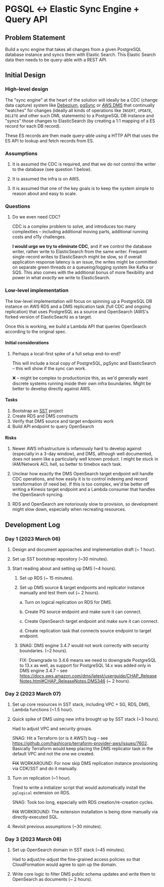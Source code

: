 # PGSQL ↔ Elastic Sync Engine + Query API

## Problem Statement

Build a sync engine that takes all changes from a given PostgreSQL database instance and syncs them with Elastic Search. This Elastic Search data then needs to be query-able with a REST API.

## Initial Design

### High-level design

The "sync engine" at the heart of the solution will ideally be a CDC (change data capture) system like [Debezium](https://debezium.io/), [pgSync](https://pgsync.com/) or [AWS DMS](https://aws.amazon.com/dms/) that continually "watches" for changes (ideally all kinds of operations like `INSERT`, `UPDATE`, `DELETE` and other such DML statements) to a PostgreSQL DB instance and "syncs" those changes to ElasticSearch (by creating a 1:1 mapping of a ES record for each DB record).

These ES records are then made query-able using a HTTP API that uses the ES API to lookup and fetch records from ES.

### Assumptions

1. It is assumed the CDC is required, and that we do not control the writer to the database (see question 1 below).

2. It is assumed the infra is on AWS.

3. It is assumed that one of the key goals is to keep the system simple to reason about and easy to scale.

### Questions

1. Do we even need CDC?

    CDC is a complex problem to solve, and introduces too many complexities – including additional moving parts, additional running costs and o11y challenges.

    **I would urge we try to eliminate CDC**, and if we control the database writer, rather write to ElasticSearch from the same writer. Frequent single-record writes to ElasticSearch might be slow, so if overall application response latency is an issue, the writes might be committed on separate green threads or a queueing/logging system like Kafka or SQS. This also comes with the additional bonus of more flexibility and power in what _exactly_ we write to ElasticSearch.

### Low-level implementation

The low-level implementation will focus on spinning up a PostgreSQL DB instance on AWS RDS and a DMS replication task (full CDC and ongoing replication) that uses PostgreSQL as a source and OpenSearch (AWS's forked version of ElasticSeach) as a target.

Once this is working, we build a Lambda API that queries OpenSearch according to the original spec.

#### Initial considerations

1. Perhaps a local-first spike of a full setup end-to-end?

    This will include a local copy of PostgreSQL, pgSync and ElasticSearch – this will show if the sync can work.

    ❌ – might be complex to productionize this, as we'd generally want discrete systems running inside their own infra boundaries. Might be better to develop directly against AWS.

#### Tasks

1. Bootstrap an [SST](https://sst.dev) project
2. Create RDS and DMS constructs
3. Verify that DMS source and target endpoints work
4. Build API endpoint to query OpenSearch

#### Risks

1. Newer AWS infrastructure is infamously hard to develop against (especially in a 3-day window), and DMS, although well documented, does not seem like a particularly well known product. I might be stuck in IAM/Network ACL hell, so better to timebox each task.

2. Unclear how exactly the DMS OpenSearch target endpoint will handle CDC operations, and how easily it is to control indexing and record transformation (if need be). If this is too complex, we'd be better off writing a Kinesis target endpoint and a Lambda consumer that handles the OpenSearch syncing.

3. RDS and OpenSearch are notoriously slow to provision, so development might slow down, especially when recreating resources.

## Development Log

### Day 1 (2023 March 06)

1. Design and document approaches and implementation draft (~ 1 hour).

2. Set up SST bootstrap repository (~30 minutes).

3. Start reading about and setting up DMS (~4 hours).

    1. Set up RDS (~ 15 minutes).

    2. Set up DMS source & target endpoints and replicator instance manually and test them out (~ 2 hours).

        a. Turn on logical replication on RDS for DMS.

        b. Create PG source endpoint and make sure it can connect.

        c. Create OpenSearch target endpoint and make sure it can connect.

        d. Create replication task that connects source endpoint to target endpoint.

    3. SNAG: DMS engine 3.4.7 would not work correctly with security boundaries. (~2 hours).
    
        FIX: Downgrade to 3.4.6 means we need to downgrade PostgreSQL to 13.x as well, as support for PostgreSQL 14.x was added only in DMS engine 3.4.7 – see https://docs.aws.amazon.com/dms/latest/userguide/CHAP_ReleaseNotes.html#CHAP_ReleaseNotes.DMS346 (~ 2 hours).


### Day 2 (2023 March 07)

1. Set up core resources in SST stack, including VPC + SG, RDS, DMS, Lambda functions (~1.5 hour).

2. Quick spike of DMS using new infra brought up by SST stack (~3 hours).

    Had to adjust VPC and security groups.

    SNAG: Hit a Terraform (or is it AWS?) bug – see https://github.com/hashicorp/terraform-provider-aws/issues/7602. Basically Terraform would keep placing the DMS replicator task in the default VPC and not the one we created.

    ~~FIX~~ WORKAROUND: For now skip DMS replication instance provisioning via CDK/SST and do it manually.

3. Turn on replication (~1 hour).

    Tried to write a initializer script that would automatically install the `pglogical` extension on RDS.

    SNAG: Took too long, especially with RDS creation/re-creation cycles.

    ~~FIX~~ WORKROUND: The extension installation is being done manually via directly-executed SQL.

4. Revisit previous assumptions (~30 minutes).

### Day 3 (2023 March 08)

1. Set up OpenSearch domain in SST stack (~45 minutes).

    Had to adjust/re-adjust the fine-grained access policies so that CloudFormation would agree to spin up the domain.

2. Write core logic to filter DMS public schema updates and write them to OpenSearch as documents (~ 2 hours).
